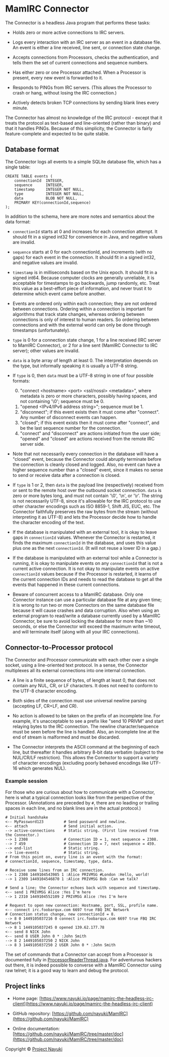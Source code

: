 MamIRC Connector
================

The Connector is a headless Java program that performs these tasks:

* Holds zero or more active connections to IRC servers.

* Logs every interaction with an IRC server as an event in a database file. An event is either a line received, line sent, or connection state change.

* Accepts connections from Processors, checks the authentication, and tells them the set of current connections and sequence numbers.

* Has either zero or one Processor attached. When a Processor is present, every new event is forwarded to it.

* Responds to PINGs from IRC servers. (This allows the Processor to crash or hang, without losing the IRC connection.)

* Actively detects broken TCP connections by sending blank lines every minute.

The Connector has almost no knowledge of the IRC protocol - except that it treats the protocol as text-based and line-oriented (rather than binary) and that it handles PINGs. Because of this simplicity, the Connector is fairly feature-complete and expected to be quite stable.


Database format
---------------

The Connector logs all events to a simple SQLite database file, which has a single table:

    CREATE TABLE events (
        connectionId  INTEGER,
        sequence      INTEGER,
        timestamp     INTEGER NOT NULL,
        type          INTEGER NOT NULL,
        data          BLOB NOT NULL,
        PRIMARY KEY(connectionId,sequence)
    );

In addition to the schema, here are more notes and semantics about the data format:

* `connectionId` starts at 0 and increases for each connection attempt. It should fit in a signed int32 for convenience in Java, and negative values are invalid.

* `sequence` starts at 0 for each connectionId, and increments (with no gaps) for each event in the connection. It should fit in a signed int32, and negative values are invalid.

* `timestamp` is in milliseconds based on the Unix epoch. It should fit in a signed int64. Because computer clocks are generally unreliable, it is acceptable for timestamps to go backwards, jump randomly, etc. Treat this value as a best-effort piece of information, and never trust it to determine which event came before another.

* Events are ordered only within each connection; they are not ordered between connections. Ordering within a connection is important for algorithms that track state changes, whereas ordering between connections is only of interest to human readers. So ordering between connections and with the external world can only be done through timestamps (unfortunately).

* `type` is 0 for a connection state change, 1 for a line received (IRC server to MamIRC Connector), or 2 for a line sent (MamIRC Connector to IRC server); other values are invalid.

* `data` is a byte array of length at least 0. The interpretation depends on the type, but informally speaking it is usually a UTF-8 string.

* If `type` is 0, then `data` must be a UTF-8 string in one of four possible formats:

   0. "connect &lt;hostname> &lt;port> &lt;ssl/nossl> &lt;metadata>", where metadata is zero or more characters, possibly having spaces, and not containing '\0'; sequence must be 0.
   0. "opened &lt;IPv4/IPv6 address string>"; sequence must be 1.
   0. "disconnect"; if this event exists then it must come after "connect". Any number of disconnect events can happen.
   0. "closed"; if this event exists then it must come after "connect", and be the last sequence number for the connection.
   0. "connect" and "disconnect" are actions initiated from the user side; "opened" and "closed" are actions received from the remote IRC server side.

* Note that not necessarily every connection in the database will have a "closed" event, because the Connector could abruptly terminate before the connection is cleanly closed and logged. Also, no event can have a higher sequence number than a "closed" event, since it makes no sense to send or receive data after a connection is closed.

* If `type` is 1 or 2, then `data` is the payload line (respectively) received from or sent to the remote host over the outbound socket connection. `data` is zero or more bytes long, and must not contain '\0', '\n', or '\r'. The string is not necessarily UTF-8, since it's allowable for the IRC protocol to use other character encodings such as ISO 8859-1, Shift JIS, EUC, etc. The Connector faithfully preserves the raw bytes from the stream (without interpreting it as UTF-8) and lets the Processor decide how to handle the character encoding of the text.

* If the database is manipulated with an external tool, it is okay to leave gaps in `connectionId` values. Whenever the Connector is restarted, it finds the maximum `connectionId` in the database, and uses this value plus one as the next `connectionId`. (It will not reuse a lower ID in a gap.)

* If the database is manipulated with an external tool while a Connector is running, it is okay to manipulate events on any `connectionId` that is not a current active connection. It is not okay to manipulate events on active `connectionId` values because if the Processor is restarted, it learns of the current connection IDs and needs to read the database to get all the events that happened in these current connections.

* Beware of concurrent access to a MamIRC database. Only one Connector instance can use a particular database file at any given time; it is wrong to run two or more Connectors on the same database file because it will cause crashes and data corruption. Also when using an external program to read/write a database currently used by a MamIRC Connector, be sure to avoid locking the database for more than ~10 seconds, or else the Connector will exceed the maximum write timeout, and will terminate itself (along with all your IRC connections).


Connector-to-Processor protocol
-------------------------------

The Connector and Processor communicate with each other over a single socket, using a line-oriented text protocol. In a sense, the Connector multiplexes all its external connections into one internal connection.

* A line is a finite sequence of bytes, of length at least 0, that does not contain any NUL, CR, or LF characters. It does not need to conform to the UTF-8 character encoding.

* Both sides of the connection must use universal newline parsing (accepting LF, CR+LF, and CR).

* No action is allowed to be taken on the prefix of an incomplete line. For example, it's unacceptable to see a prefix like "send 10 PRIVM" and start relaying bytes to the IRC connection. The newline character/sequence must be seen before the line is handled. Also, an incomplete line at the end of stream is malformed and must be discarded.

* The Connector interprets the ASCII command at the beginning of each line, but thereafter it handles arbitrary 8-bit data verbatim (subject to the NUL/CR/LF restriction). This allows the Connector to support a variety of character encodings (excluding poorly behaved encodings like UTF-16 which generates NUL).


### Example session

For those who are curious about how to communicate with a Connector, here is what a typical connection looks like from the perspective of the Processor. (Annotations are preceded by `#`, there are no leading or trailing spaces in each line, and no blank lines are in the actual protocol.)

    # Initial handshake
    <-- MyPassword123         # Send password and newline.
    <-- attach                # Send initial action.
    --> active-connections    # Static string. (First line received from the Connector.)
    --> 1 2308                # Connection ID = 1, next sequence = 2308.
    --> 7 459                 # Connection ID = 7, next sequence = 459.
    --> end-list              # Static string.
    --> live-events           # Static string.
    # From this point on, every line is an event with the format:
    # connectionId, sequence, timestamp, type, data.
    
    # Receive some lines from an IRC connection.
    --> 1 2308 1449104543985 1 :Alice PRIVMSG #London :Hello, world!
    --> 1 2309 1449104546870 1 :Alice PRIVMSG Bob :Can we talk?
    
    # Send a line; the Connector echoes back with sequence and timestamp.
    <-- send 1 PRIVMSG Alice :Yes I'm here
    --> 1 2310 1449104552109 2 PRIVMSG Alice :Yes I'm here
    
    # Request to open new connection: Hostname, port, SSL, profile name.
    <-- connect irc.foobarqux.com 6697 true FBQ IRC Network
    # Connection status change, new connectionId = 8.
    --> 8 0 1449105037216 0 connect irc.foobarqux.com 6697 true FBQ IRC Network
    --> 8 1 1449105037245 0 opened 139.62.177.78
    <-- send 8 NICK John
    <-- send 8 USER John 0 * :John Smith
    --> 8 2 1449105037250 2 NICK John
    --> 8 3 1449105037250 2 USER John 0 * :John Smith

The set of commands that a Connector can accept from a Processor is documented fully in [ProcessorReaderThread.java](../java/io/nayuki/mamirc/connector/ProcessorReaderThread.java). For adventurous hackers out there, it is indeed possible to converse with a MamIRC Connector using raw telnet; it is a good way to learn and debug the protocol.


Project links
-------------

* Home page: [https://www.nayuki.io/page/mamirc-the-headless-irc-client](https://www.nayuki.io/page/mamirc-the-headless-irc-client)

* GitHub repository: [https://github.com/nayuki/MamIRC](https://github.com/nayuki/MamIRC)

* Online documentation: [https://github.com/nayuki/MamIRC/tree/master/doc](https://github.com/nayuki/MamIRC/tree/master/doc)

Copyright © [Project Nayuki](https://www.nayuki.io/)
